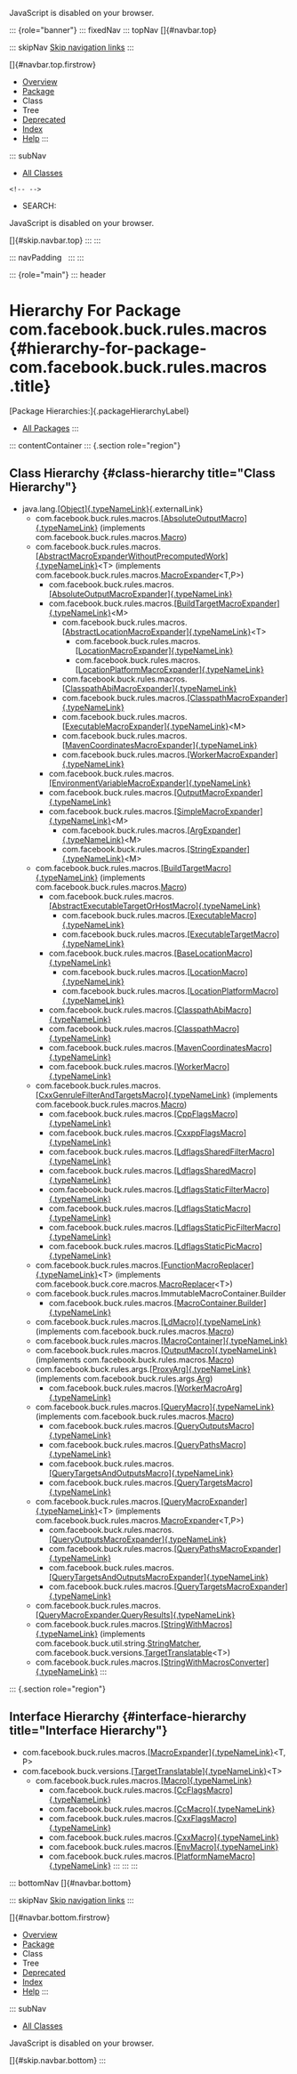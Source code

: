 <div>

JavaScript is disabled on your browser.

</div>

::: {role="banner"}
::: fixedNav
::: topNav
[]{#navbar.top}

::: skipNav
[Skip navigation links](#skip.navbar.top "Skip navigation links")
:::

[]{#navbar.top.firstrow}

-   [Overview](../../../../../index.html)
-   [Package](package-summary.html)
-   Class
-   Tree
-   [Deprecated](../../../../../deprecated-list.html)
-   [Index](../../../../../index-all.html)
-   [Help](../../../../../help-doc.html)
:::

::: subNav
-   [All Classes](../../../../../allclasses.html)

```{=html}
<!-- -->
```
-   SEARCH:

<div>

<div>

JavaScript is disabled on your browser.

</div>

</div>

[]{#skip.navbar.top}
:::
:::

::: navPadding
 
:::
:::

::: {role="main"}
::: header
# Hierarchy For Package com.facebook.buck.rules.macros {#hierarchy-for-package-com.facebook.buck.rules.macros .title}

[Package Hierarchies:]{.packageHierarchyLabel}

-   [All Packages](../../../../../overview-tree.html)
:::

::: contentContainer
::: {.section role="region"}
## Class Hierarchy {#class-hierarchy title="Class Hierarchy"}

-   java.lang.[[Object]{.typeNameLink}](http://docs.oracle.com/javase/7/docs/api/java/lang/Object.html?is-external=true "class or interface in java.lang"){.externalLink}
    -   com.facebook.buck.rules.macros.[[AbsoluteOutputMacro]{.typeNameLink}](AbsoluteOutputMacro.html "class in com.facebook.buck.rules.macros")
        (implements
        com.facebook.buck.rules.macros.[Macro](Macro.html "interface in com.facebook.buck.rules.macros"))
    -   com.facebook.buck.rules.macros.[[AbstractMacroExpanderWithoutPrecomputedWork]{.typeNameLink}](AbstractMacroExpanderWithoutPrecomputedWork.html "class in com.facebook.buck.rules.macros")\<T\>
        (implements
        com.facebook.buck.rules.macros.[MacroExpander](MacroExpander.html "interface in com.facebook.buck.rules.macros")\<T,​P\>)
        -   com.facebook.buck.rules.macros.[[AbsoluteOutputMacroExpander]{.typeNameLink}](AbsoluteOutputMacroExpander.html "class in com.facebook.buck.rules.macros")
        -   com.facebook.buck.rules.macros.[[BuildTargetMacroExpander]{.typeNameLink}](BuildTargetMacroExpander.html "class in com.facebook.buck.rules.macros")\<M\>
            -   com.facebook.buck.rules.macros.[[AbstractLocationMacroExpander]{.typeNameLink}](AbstractLocationMacroExpander.html "class in com.facebook.buck.rules.macros")\<T\>
                -   com.facebook.buck.rules.macros.[[LocationMacroExpander]{.typeNameLink}](LocationMacroExpander.html "class in com.facebook.buck.rules.macros")
                -   com.facebook.buck.rules.macros.[[LocationPlatformMacroExpander]{.typeNameLink}](LocationPlatformMacroExpander.html "class in com.facebook.buck.rules.macros")
            -   com.facebook.buck.rules.macros.[[ClasspathAbiMacroExpander]{.typeNameLink}](ClasspathAbiMacroExpander.html "class in com.facebook.buck.rules.macros")
            -   com.facebook.buck.rules.macros.[[ClasspathMacroExpander]{.typeNameLink}](ClasspathMacroExpander.html "class in com.facebook.buck.rules.macros")
            -   com.facebook.buck.rules.macros.[[ExecutableMacroExpander]{.typeNameLink}](ExecutableMacroExpander.html "class in com.facebook.buck.rules.macros")\<M\>
            -   com.facebook.buck.rules.macros.[[MavenCoordinatesMacroExpander]{.typeNameLink}](MavenCoordinatesMacroExpander.html "class in com.facebook.buck.rules.macros")
            -   com.facebook.buck.rules.macros.[[WorkerMacroExpander]{.typeNameLink}](WorkerMacroExpander.html "class in com.facebook.buck.rules.macros")
        -   com.facebook.buck.rules.macros.[[EnvironmentVariableMacroExpander]{.typeNameLink}](EnvironmentVariableMacroExpander.html "class in com.facebook.buck.rules.macros")
        -   com.facebook.buck.rules.macros.[[OutputMacroExpander]{.typeNameLink}](OutputMacroExpander.html "class in com.facebook.buck.rules.macros")
        -   com.facebook.buck.rules.macros.[[SimpleMacroExpander]{.typeNameLink}](SimpleMacroExpander.html "class in com.facebook.buck.rules.macros")\<M\>
            -   com.facebook.buck.rules.macros.[[ArgExpander]{.typeNameLink}](ArgExpander.html "class in com.facebook.buck.rules.macros")\<M\>
            -   com.facebook.buck.rules.macros.[[StringExpander]{.typeNameLink}](StringExpander.html "class in com.facebook.buck.rules.macros")\<M\>
    -   com.facebook.buck.rules.macros.[[BuildTargetMacro]{.typeNameLink}](BuildTargetMacro.html "class in com.facebook.buck.rules.macros")
        (implements
        com.facebook.buck.rules.macros.[Macro](Macro.html "interface in com.facebook.buck.rules.macros"))
        -   com.facebook.buck.rules.macros.[[AbstractExecutableTargetOrHostMacro]{.typeNameLink}](AbstractExecutableTargetOrHostMacro.html "class in com.facebook.buck.rules.macros")
            -   com.facebook.buck.rules.macros.[[ExecutableMacro]{.typeNameLink}](ExecutableMacro.html "class in com.facebook.buck.rules.macros")
            -   com.facebook.buck.rules.macros.[[ExecutableTargetMacro]{.typeNameLink}](ExecutableTargetMacro.html "class in com.facebook.buck.rules.macros")
        -   com.facebook.buck.rules.macros.[[BaseLocationMacro]{.typeNameLink}](BaseLocationMacro.html "class in com.facebook.buck.rules.macros")
            -   com.facebook.buck.rules.macros.[[LocationMacro]{.typeNameLink}](LocationMacro.html "class in com.facebook.buck.rules.macros")
            -   com.facebook.buck.rules.macros.[[LocationPlatformMacro]{.typeNameLink}](LocationPlatformMacro.html "class in com.facebook.buck.rules.macros")
        -   com.facebook.buck.rules.macros.[[ClasspathAbiMacro]{.typeNameLink}](ClasspathAbiMacro.html "class in com.facebook.buck.rules.macros")
        -   com.facebook.buck.rules.macros.[[ClasspathMacro]{.typeNameLink}](ClasspathMacro.html "class in com.facebook.buck.rules.macros")
        -   com.facebook.buck.rules.macros.[[MavenCoordinatesMacro]{.typeNameLink}](MavenCoordinatesMacro.html "class in com.facebook.buck.rules.macros")
        -   com.facebook.buck.rules.macros.[[WorkerMacro]{.typeNameLink}](WorkerMacro.html "class in com.facebook.buck.rules.macros")
    -   com.facebook.buck.rules.macros.[[CxxGenruleFilterAndTargetsMacro]{.typeNameLink}](CxxGenruleFilterAndTargetsMacro.html "class in com.facebook.buck.rules.macros")
        (implements
        com.facebook.buck.rules.macros.[Macro](Macro.html "interface in com.facebook.buck.rules.macros"))
        -   com.facebook.buck.rules.macros.[[CppFlagsMacro]{.typeNameLink}](CppFlagsMacro.html "class in com.facebook.buck.rules.macros")
        -   com.facebook.buck.rules.macros.[[CxxppFlagsMacro]{.typeNameLink}](CxxppFlagsMacro.html "class in com.facebook.buck.rules.macros")
        -   com.facebook.buck.rules.macros.[[LdflagsSharedFilterMacro]{.typeNameLink}](LdflagsSharedFilterMacro.html "class in com.facebook.buck.rules.macros")
        -   com.facebook.buck.rules.macros.[[LdflagsSharedMacro]{.typeNameLink}](LdflagsSharedMacro.html "class in com.facebook.buck.rules.macros")
        -   com.facebook.buck.rules.macros.[[LdflagsStaticFilterMacro]{.typeNameLink}](LdflagsStaticFilterMacro.html "class in com.facebook.buck.rules.macros")
        -   com.facebook.buck.rules.macros.[[LdflagsStaticMacro]{.typeNameLink}](LdflagsStaticMacro.html "class in com.facebook.buck.rules.macros")
        -   com.facebook.buck.rules.macros.[[LdflagsStaticPicFilterMacro]{.typeNameLink}](LdflagsStaticPicFilterMacro.html "class in com.facebook.buck.rules.macros")
        -   com.facebook.buck.rules.macros.[[LdflagsStaticPicMacro]{.typeNameLink}](LdflagsStaticPicMacro.html "class in com.facebook.buck.rules.macros")
    -   com.facebook.buck.rules.macros.[[FunctionMacroReplacer]{.typeNameLink}](FunctionMacroReplacer.html "class in com.facebook.buck.rules.macros")\<T\>
        (implements
        com.facebook.buck.core.macros.[MacroReplacer](../../core/macros/MacroReplacer.html "interface in com.facebook.buck.core.macros")\<T\>)
    -   com.facebook.buck.rules.macros.ImmutableMacroContainer.Builder
        -   com.facebook.buck.rules.macros.[[MacroContainer.Builder]{.typeNameLink}](MacroContainer.Builder.html "class in com.facebook.buck.rules.macros")
    -   com.facebook.buck.rules.macros.[[LdMacro]{.typeNameLink}](LdMacro.html "class in com.facebook.buck.rules.macros")
        (implements
        com.facebook.buck.rules.macros.[Macro](Macro.html "interface in com.facebook.buck.rules.macros"))
    -   com.facebook.buck.rules.macros.[[MacroContainer]{.typeNameLink}](MacroContainer.html "class in com.facebook.buck.rules.macros")
    -   com.facebook.buck.rules.macros.[[OutputMacro]{.typeNameLink}](OutputMacro.html "class in com.facebook.buck.rules.macros")
        (implements
        com.facebook.buck.rules.macros.[Macro](Macro.html "interface in com.facebook.buck.rules.macros"))
    -   com.facebook.buck.rules.args.[[ProxyArg]{.typeNameLink}](../args/ProxyArg.html "class in com.facebook.buck.rules.args")
        (implements
        com.facebook.buck.rules.args.[Arg](../args/Arg.html "interface in com.facebook.buck.rules.args"))
        -   com.facebook.buck.rules.macros.[[WorkerMacroArg]{.typeNameLink}](WorkerMacroArg.html "class in com.facebook.buck.rules.macros")
    -   com.facebook.buck.rules.macros.[[QueryMacro]{.typeNameLink}](QueryMacro.html "class in com.facebook.buck.rules.macros")
        (implements
        com.facebook.buck.rules.macros.[Macro](Macro.html "interface in com.facebook.buck.rules.macros"))
        -   com.facebook.buck.rules.macros.[[QueryOutputsMacro]{.typeNameLink}](QueryOutputsMacro.html "class in com.facebook.buck.rules.macros")
        -   com.facebook.buck.rules.macros.[[QueryPathsMacro]{.typeNameLink}](QueryPathsMacro.html "class in com.facebook.buck.rules.macros")
        -   com.facebook.buck.rules.macros.[[QueryTargetsAndOutputsMacro]{.typeNameLink}](QueryTargetsAndOutputsMacro.html "class in com.facebook.buck.rules.macros")
        -   com.facebook.buck.rules.macros.[[QueryTargetsMacro]{.typeNameLink}](QueryTargetsMacro.html "class in com.facebook.buck.rules.macros")
    -   com.facebook.buck.rules.macros.[[QueryMacroExpander]{.typeNameLink}](QueryMacroExpander.html "class in com.facebook.buck.rules.macros")\<T\>
        (implements
        com.facebook.buck.rules.macros.[MacroExpander](MacroExpander.html "interface in com.facebook.buck.rules.macros")\<T,​P\>)
        -   com.facebook.buck.rules.macros.[[QueryOutputsMacroExpander]{.typeNameLink}](QueryOutputsMacroExpander.html "class in com.facebook.buck.rules.macros")
        -   com.facebook.buck.rules.macros.[[QueryPathsMacroExpander]{.typeNameLink}](QueryPathsMacroExpander.html "class in com.facebook.buck.rules.macros")
        -   com.facebook.buck.rules.macros.[[QueryTargetsAndOutputsMacroExpander]{.typeNameLink}](QueryTargetsAndOutputsMacroExpander.html "class in com.facebook.buck.rules.macros")
        -   com.facebook.buck.rules.macros.[[QueryTargetsMacroExpander]{.typeNameLink}](QueryTargetsMacroExpander.html "class in com.facebook.buck.rules.macros")
    -   com.facebook.buck.rules.macros.[[QueryMacroExpander.QueryResults]{.typeNameLink}](QueryMacroExpander.QueryResults.html "class in com.facebook.buck.rules.macros")
    -   com.facebook.buck.rules.macros.[[StringWithMacros]{.typeNameLink}](StringWithMacros.html "class in com.facebook.buck.rules.macros")
        (implements
        com.facebook.buck.util.string.[StringMatcher](../../util/string/StringMatcher.html "interface in com.facebook.buck.util.string"),
        com.facebook.buck.versions.[TargetTranslatable](../../versions/TargetTranslatable.html "interface in com.facebook.buck.versions")\<T\>)
    -   com.facebook.buck.rules.macros.[[StringWithMacrosConverter]{.typeNameLink}](StringWithMacrosConverter.html "class in com.facebook.buck.rules.macros")
:::

::: {.section role="region"}
## Interface Hierarchy {#interface-hierarchy title="Interface Hierarchy"}

-   com.facebook.buck.rules.macros.[[MacroExpander]{.typeNameLink}](MacroExpander.html "interface in com.facebook.buck.rules.macros")\<T,​P\>
-   com.facebook.buck.versions.[[TargetTranslatable]{.typeNameLink}](../../versions/TargetTranslatable.html "interface in com.facebook.buck.versions")\<T\>
    -   com.facebook.buck.rules.macros.[[Macro]{.typeNameLink}](Macro.html "interface in com.facebook.buck.rules.macros")
        -   com.facebook.buck.rules.macros.[[CcFlagsMacro]{.typeNameLink}](CcFlagsMacro.html "interface in com.facebook.buck.rules.macros")
        -   com.facebook.buck.rules.macros.[[CcMacro]{.typeNameLink}](CcMacro.html "interface in com.facebook.buck.rules.macros")
        -   com.facebook.buck.rules.macros.[[CxxFlagsMacro]{.typeNameLink}](CxxFlagsMacro.html "interface in com.facebook.buck.rules.macros")
        -   com.facebook.buck.rules.macros.[[CxxMacro]{.typeNameLink}](CxxMacro.html "interface in com.facebook.buck.rules.macros")
        -   com.facebook.buck.rules.macros.[[EnvMacro]{.typeNameLink}](EnvMacro.html "interface in com.facebook.buck.rules.macros")
        -   com.facebook.buck.rules.macros.[[PlatformNameMacro]{.typeNameLink}](PlatformNameMacro.html "interface in com.facebook.buck.rules.macros")
:::
:::
:::

::: bottomNav
[]{#navbar.bottom}

::: skipNav
[Skip navigation links](#skip.navbar.bottom "Skip navigation links")
:::

[]{#navbar.bottom.firstrow}

-   [Overview](../../../../../index.html)
-   [Package](package-summary.html)
-   Class
-   Tree
-   [Deprecated](../../../../../deprecated-list.html)
-   [Index](../../../../../index-all.html)
-   [Help](../../../../../help-doc.html)
:::

::: subNav
-   [All Classes](../../../../../allclasses.html)

<div>

<div>

JavaScript is disabled on your browser.

</div>

</div>

[]{#skip.navbar.bottom}
:::
